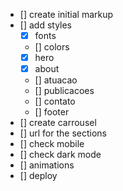 - [] create initial markup
- [] add styles
  - [x] fonts
  - [] colors
  - [x] hero
  - [x] about
  - [] atuacao
  - [] publicacoes
  - [] contato
  - [] footer
- [] create carrousel
- [] url for the sections
- [] check mobile
- [] check dark mode
- [] animations
- [] deploy

